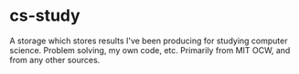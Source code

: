 # cs-study
A storage which stores results I've been producing for studying computer science. Problem solving, my own code, etc. Primarily from MIT OCW, and from any other sources.

